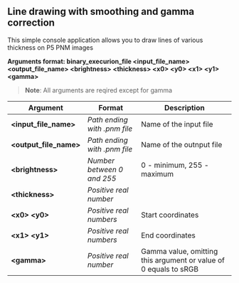 ## Line drawing with smoothing and gamma correction

This simple console application allows you to draw lines of various thickness on P5 PNM images

**Arguments format: binary_execurion_file <input_file_name> <output_file_name> \<brightness> \<thickness> \<x0> \<y0> \<x1> \<y1> \<gamma>**
>**Note**: All arguments are reqired except for gamma

| Argument | Format | Description |
|---|---|---|
|**<input_file_name>**|*Path ending with .pnm file*|Name of the input file|
|**<output_file_name>**|*Path ending with .pnm file*|Name of the outnput file|
|**\<brightness>**|*Number between 0 and 255*|0 - minimum, 255 - maximum|
|**\<thickness>**|*Positive real number*||
|**\<x0> \<y0>**|*Positive real numbers*|Start coordinates|
|**\<x1> \<y1>**|*Positive real numbers*|End coordinates|
|**\<gamma>**|*Positive real number*|Gamma value, omitting this argument or value of 0 equals to sRGB|
